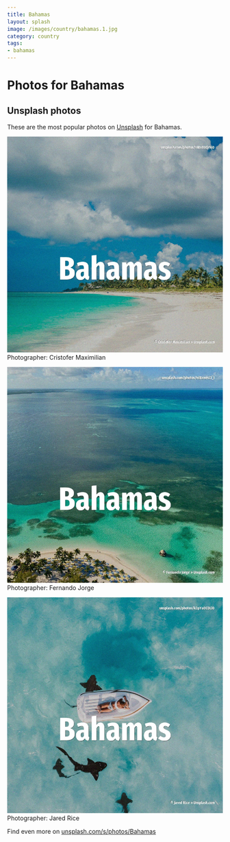 ```yaml
---
title: Bahamas
layout: splash
image: /images/country/bahamas.1.jpg
category: country
tags:
- bahamas
---
```

# Photos for Bahamas
 
## Unsplash photos
These are the most popular photos on [Unsplash](https://unsplash.com) for Bahamas.
 
![Bahamas](/images/country/bahamas.1.jpg)
Photographer:  Cristofer Maximilian
 
![Bahamas](/images/country/bahamas.2.jpg)
Photographer:  Fernando Jorge
 
![Bahamas](/images/country/bahamas.3.jpg)
Photographer:  Jared Rice
 
Find even more on [unsplash.com/s/photos/Bahamas](https://unsplash.com/s/photos/Bahamas)
 
